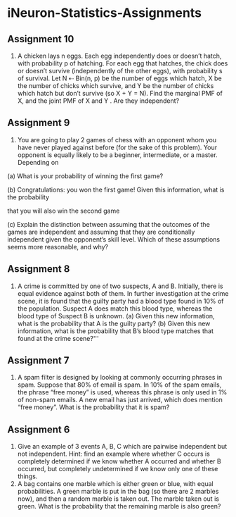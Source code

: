 # iNeuron-Statistics-Assignments

## Assignment 10 
1.  A chicken lays n eggs. Each egg independently does or doesn’t hatch, with probability p of
hatching. For each egg that hatches, the chick does or doesn’t survive (independently of the
other eggs), with probability s of survival. Let N ⇠ Bin(n, p) be the number of eggs which
hatch, X be the number of chicks which survive, and Y be the number of chicks which hatch
but don’t survive (so X + Y = N). Find the marginal PMF of X, and the joint PMF of X and Y .
Are they independent?

## Assignment 9

1. You are going to play 2 games of chess with an opponent whom you have never played against before (for the sake of this problem). Your opponent is equally likely to be a beginner, intermediate, or a master. Depending on

(a) What is your probability of winning the first game?

(b) Congratulations: you won the first game! Given this information, what is the probability

that you will also win the second game

(c) Explain the distinction between assuming that the outcomes of the games are independent and assuming that they are conditionally independent given the opponent’s skill level. Which of these assumptions seems more reasonable, and why?

## Assignment 8 
1. A crime is committed by one of two suspects, A and B. Initially, there is equal evidence
against both of them. In further investigation at the crime scene, it is found that the guilty
party had a blood type found in 10% of the population. Suspect A does match this blood
type, whereas the blood type of Suspect B is unknown. (a) Given this new information, what
is the probability that A is the guilty party? (b) Given this new information, what is the
probability that B’s blood type matches that found at the crime scene?'''

## Assignment 7

1. A spam filter is designed by looking at commonly occurring phrases in spam. Suppose that
80% of email is spam. In 10% of the spam emails, the phrase “free money” is used, whereas
this phrase is only used in 1% of non-spam emails. A new email has just arrived, which does
mention “free money”. What is the probability that it is spam?

## Assignment 6

1. Give an example of 3 events A, B, C which are pairwise independent but not independent.
Hint: find an example where whether C occurs is completely determined if we know whether
A occurred and whether B occurred, but completely undetermined if we know only one of
these things.
2. A bag contains one marble which is either green or blue, with equal probabilities. A green
marble is put in the bag (so there are 2 marbles now), and then a random marble is taken
out. The marble taken out is green. What is the probability that the remaining marble is also
green?
